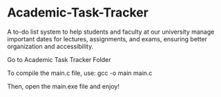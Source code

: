 # Academic-Task-Tracker
A to-do list system to help students and faculty at our university manage important dates for lectures, assignments, and exams, ensuring better organization and accessibility.

Go to Academic Task Tracker Folder 

To compile the main.c file, use:
gcc -o main main.c

Then, open the main.exe file and enjoy!
